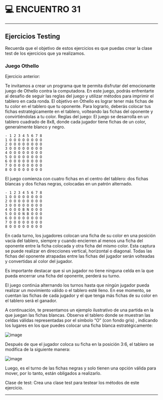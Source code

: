 # :computer: ENCUENTRO 31

---

## Ejercicios Testing

Recuerda que el objetivo de estos ejercicios es que puedas crear la clase test de los ejercicios que ya realizamos.

### Juego Othello

Ejercicio anterior:

Te invitamos a crear un programa que te permita disfrutar del emocionante juego de Othello contra la computadora. En este juego, podrás enfrentarte al desafío de seguir las reglas del juego y utilizar métodos para imprimir el tablero en cada ronda. El objetivo en Othello es lograr tener más fichas de tu color en el tablero que tu oponente. Para lograrlo, deberás colocar tus fichas estratégicamente en el tablero, volteando las fichas del oponente y convirtiéndolas a tu color. Reglas del juego: El juego se desarrolla en un tablero cuadrado de 8x8, donde cada jugador tiene fichas de un color, generalmente blanco y negro.

```
- 1 2 3 4 5 6 7 8
1 O O O O O O O O
2 O O O O O O O O
3 O O O O O O O O
4 O O O O O O O O
5 O O O O O O O O
6 O O O O O O O O
7 O O O O O O O O
8 O O O O O O O O
```

El juego comienza con cuatro fichas en el centro del tablero: dos fichas blancas y dos fichas negras, colocadas en un patrón alternado.

```
- 1 2 3 4 5 6 7 8
1 O O O O O O O O
2 O O O O O O O O
3 O O O O O O O O
4 O O O B N O O O
5 O O O N B O O O
6 O O O O O O O O
7 O O O O O O O O
8 O O O O O O O O
```
En cada turno, los jugadores colocan una ficha de su color en una posición vacía del tablero, siempre y cuando encierren al menos una ficha del oponente entre la ficha colocada y otra ficha del mismo color. Esta captura se puede realizar en direcciones vertical, horizontal o diagonal. Todas las fichas del oponente atrapadas entre las fichas del jugador serán volteadas y convertidas al color del jugador.

Es importante destacar que si un jugador no tiene ninguna celda en la que pueda encerrar una ficha del oponente, perderá su turno.

El juego continúa alternando los turnos hasta que ningún jugador pueda realizar un movimiento válido o el tablero esté lleno. En ese momento, se cuentan las fichas de cada jugador y el que tenga más fichas de su color en el tablero será el ganador.

A continuación, te presentamos un ejemplo ilustrativo de una partida en la que juegan las fichas blancas. Observa el tablero donde se muestran las celdas válidas representadas por el símbolo  “O” (con fondo gris) , indicando los lugares en los que puedes colocar una ficha blanca estratégicamente:

![image](https://github.com/eugenia1984/QA/assets/72580574/baeaba08-ec60-4aca-9617-457a59e864c7)

Después de que el jugador coloca su ficha en la posición 3:6, el tablero se modifica de la siguiente manera:


![image](https://github.com/eugenia1984/QA/assets/72580574/ceb64d25-61cc-4897-bf7a-99066a5f0303)

Luego, es el turno de las fichas negras y solo tienen una opción válida para mover, por lo tanto, están obligados a realizarlo.

Clase de test: Crea una clase test para testear los métodos de este ejercicio.


---
